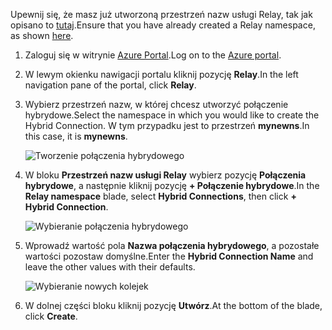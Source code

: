 <span data-ttu-id="41ac4-101">Upewnij się, że masz już utworzoną przestrzeń nazw usługi Relay, tak jak opisano to [tutaj][namespace-how-to].</span><span class="sxs-lookup"><span data-stu-id="41ac4-101">Ensure that you have already created a Relay namespace, as shown [here][namespace-how-to].</span></span>

1. <span data-ttu-id="41ac4-102">Zaloguj się w witrynie [Azure Portal](https://portal.azure.com).</span><span class="sxs-lookup"><span data-stu-id="41ac4-102">Log on to the [Azure portal](https://portal.azure.com).</span></span>
2. <span data-ttu-id="41ac4-103">W lewym okienku nawigacji portalu kliknij pozycję **Relay**.</span><span class="sxs-lookup"><span data-stu-id="41ac4-103">In the left navigation pane of the portal, click **Relay**.</span></span>
3. <span data-ttu-id="41ac4-104">Wybierz przestrzeń nazw, w której chcesz utworzyć połączenie hybrydowe.</span><span class="sxs-lookup"><span data-stu-id="41ac4-104">Select the namespace in which you would like to create the Hybrid Connection.</span></span> <span data-ttu-id="41ac4-105">W tym przypadku jest to przestrzeń **mynewns**.</span><span class="sxs-lookup"><span data-stu-id="41ac4-105">In this case, it is **mynewns**.</span></span>
   
    ![Tworzenie połączenia hybrydowego](./media/relay-create-hybrid-connection-portal/create-hc-1.png)
4. <span data-ttu-id="41ac4-107">W bloku **Przestrzeń nazw usługi Relay** wybierz pozycję **Połączenia hybrydowe**, a następnie kliknij pozycję **+ Połączenie hybrydowe**.</span><span class="sxs-lookup"><span data-stu-id="41ac4-107">In the **Relay namespace** blade, select **Hybrid Connections**, then click **+ Hybrid Connection**.</span></span>
   
    ![Wybieranie połączenia hybrydowego](./media/relay-create-hybrid-connection-portal/create-hc-2.png)
5. <span data-ttu-id="41ac4-109">Wprowadź wartość pola **Nazwa połączenia hybrydowego**, a pozostałe wartości pozostaw domyślne.</span><span class="sxs-lookup"><span data-stu-id="41ac4-109">Enter the **Hybrid Connection Name** and leave the other values with their defaults.</span></span>
   
    ![Wybieranie nowych kolejek](./media/relay-create-hybrid-connection-portal/create-hc-3.png)
6. <span data-ttu-id="41ac4-111">W dolnej części bloku kliknij pozycję **Utwórz**.</span><span class="sxs-lookup"><span data-stu-id="41ac4-111">At the bottom of the blade, click **Create**.</span></span>

[namespace-how-to]: ../articles/service-bus-relay/relay-create-namespace-portal.md 